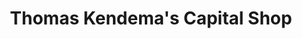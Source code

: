 ---
title: "Thomas Kendema's Capital Shop"
url: /foya-city/thomas-kendemas-capital-shop/
shop: furniture
---